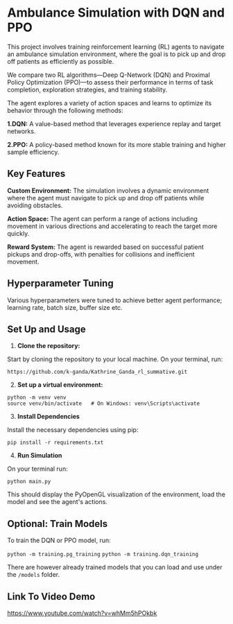 # Ambulance Simulation with DQN and PPO

This project involves training reinforcement learning (RL) agents to navigate an ambulance simulation environment, where the goal is to pick up and drop off patients as efficiently as possible.

We compare two RL algorithms—Deep Q-Network (DQN) and Proximal Policy Optimization (PPO)—to assess their performance in terms of task completion, exploration strategies, and training stability.

The agent explores a variety of action spaces and learns to optimize its behavior through the following methods:

**1.DQN:** A value-based method that leverages experience replay and target networks.

**2.PPO:** A policy-based method known for its more stable training and higher sample efficiency.

## Key Features

**Custom Environment:** The simulation involves a dynamic environment where the agent must navigate to pick up and drop off patients while avoiding obstacles.

**Action Space:** The agent can perform a range of actions including movement in various directions and accelerating to reach the target more quickly.

**Reward System:** The agent is rewarded based on successful patient pickups and drop-offs, with penalties for collisions and inefficient movement.

## Hyperparameter Tuning

Various hyperparameters were tuned to achieve better agent performance; learning rate, batch size, buffer size etc.

## Set Up and Usage

1. **Clone the repository:**

Start by cloning the repository to your local machine.
On your terminal, run:

```
https://github.com/k-ganda/Kathrine_Ganda_rl_summative.git
```

2. **Set up a virtual environment:**

```
python -m venv venv
source venv/bin/activate   # On Windows: venv\Scripts\activate
```

3. **Install Dependencies**

Install the necessary dependencies using pip:

`pip install -r requirements.txt`

4. **Run Simulation**

On your terminal run:

`python main.py`

This should display the PyOpenGL visualization of the environment, load the model and see the agent's actions.

## Optional: Train Models

To train the DQN or PPO model, run:

`python -m training.pg_training`
`python -m training.dqn_training`

There are however already trained models that you can load and use under the `/models` folder.

## Link To Video Demo

https://www.youtube.com/watch?v=whMm5hPOkbk
